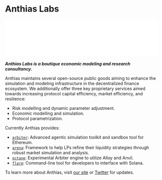# Anthias Labs
<picture>
  <img src="https://github.com/anthias-labs/.github/blob/main/logo.png" width="auto" height="120">
</picture>

***Anthias Labs is a boutique economic modeling and research consultancy.***

Anthias maintains several open-source public goods aiming to enhance the simulation and modeling infrastructure in the decentralized finance ecosystem. 
We additionally offer three key proprietary services aimed towards increasing protocol capital efficiency, market efficiency, and resilience:
* Risk modelling and dynamic parameter adjustment.
* Economic modelling and simulation.
* Protocol parametrization.

Currently Anthias provides:
* [`arbiter`](https://github.com/anthias-labs/arbiter): Advanced agentic simulation toolkit and sandbox tool for Ethereum.
* [`arena`](https://github.com/anthias-labs/arena): Framework to help LPs refine their liquidity strategies through robust market simulation and analysis.
* [`octane`](https://github.com/anthias-labs/octane): Experimental Arbiter engine to utilize Alloy and Anvil.
* [`flare`](https://github.com/anthias-labs/flare): Command-line tool for developers to interface with Solana.


To learn more about Anthias, visit <a href="https://www.anthias.xyz">our site</a> or <a href="https://x.com/anthiasxyz">Twitter</a> for updates.
